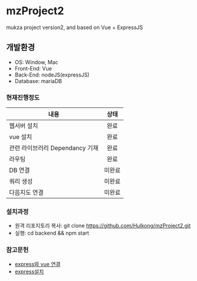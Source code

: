 # mzProject2
mukza project version2, and based on Vue + ExpressJS

## 개발환경
- OS: Window, Mac
- Front-End: Vue
- Back-End: nodeJS(expressJS)
- Database: mariaDB

### 현재진행정도
|   내용   |      상태      |
|----------|:-------------:|
| 웹서버 설치 |  완료 |
| vue 설치 |    완료   |
| 관련 라이브러리 Dependancy 기재 | 완료 |
| 라우팅 | 완료 |
| DB 연결 | 미완료 |
| 쿼리 생성 | 미완료 |
| 다음지도 연결 | 미완료 |

### 설치과정
- 원격 리포지토리 복사: git clone https://github.com/Hulkong/mzProject2.git
- 실행: cd backend && npm start

### 참고문헌
- [express와 vue 연결](http://vuejs.kr/2017/02/05/express-with-vue/ "title")
- [express설치](http://expressjs.com/ko/starter/generator.html "title")
